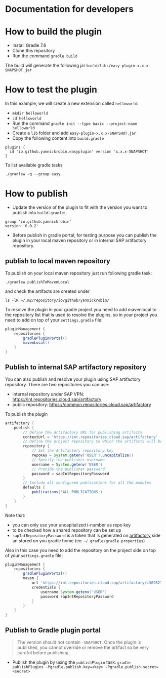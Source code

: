 # Documentation for developers

# How to build the plugin
- Install Gradle 7.6
- Clone this repository
- Run the command `gradle build`

The build will generate the following jar `build/libs/easy-plugin-x.x.x-SNAPSHOT.jar`

# How to test the plugin

In this example, we will create a new extension called `helloworld`:
- `mkdir helloworld`
- `cd helloworld`
- Run the command `gradle init --type basic --project-name helloworld`
- Create a `lib` folder and add `easy-plugin-x.x.x-SNAPSHOT.jar`
- Copy the following content into `build.gradle`

```
plugins {
  id 'io.github.yannickrobin.easyplugin' version 'x.x.x-SNAPSHOT'
}
```

To list available gradle tasks

```
./gradlew -q --group easy
```

# How to publish

- Update the version of the plugin to fit with the version you want to publish into `build.gradle`:

```
group 'io.github.yannickrobin'
version '0.0.2'
```

- Before publish in gradle portal, for testing purpose you can publish the plugin in your local maven repository or in internal SAP artifactory repository.

## publish to local maven repository

To publish on your local maven repository just run following gradle task:

```
./gradlew publishToMavenLocal
```

and check the artifacts are created under 

```
ls -lR ~/.m2/repository/io/github/yannickrobin/
```

To resolve the plugin in your gradle project you need to add mavenlocal to the repository list that is used to resolve the plugins, so in your project you need to add on top of your `settings.gradle` file:

```groovy
pluginManagement {
    repositories {
        gradlePluginPortal()
        mavenLocal()
    }
}
```

## Publish to internal SAP artifactory repository

You can also publish and resolve your plugin using SAP artifactory repository. There are two repositories you can use:
- internal repository under SAP VPN: https://int.repositories.cloud.sap/artifactory
- public repository: https://common.repositories.cloud.sap/artifactory

To publish the plugin 

```groovy
artifactory {
    publish {
        // Define the Artifactory URL for publishing artifacts
        contextUrl = 'https://int.repositories.cloud.sap/artifactory'
        // Define the project repository to which the artifacts will be published
        repository {
            // Set the Artifactory repository key
            repoKey = System.getenv('USER').uncapitalize()
            // Specify the publisher username
            username = System.getenv('USER')
            // Provide the publisher password
            password = sapIntRepositoryPassword
        }
        // Include all configured publications for all the modules
        defaults {
            publications('ALL_PUBLICATIONS')
        }
    }
}
```

Note that:
- you can only use your uncapitalized i-number as repo key
- to be checked how a shared repository can be set up
- `sapIntRepositoryPassword` is a token that is generated on [artifactory](https://common.repositories.cloud.sap/ui/user_profile) side an stored on you gradle home (ex: `~/.gradle/gradle.properties`)

Also in this case you need to add the repository on the project side on top of your `settings.gradle` file:

```groovy
pluginManagement {
    repositories {
        gradlePluginPortal()
        maven {
            url 'https://int.repositories.cloud.sap/artifactory/i309827/'
            credentials {
                username System.getenv('USER')
                password sapIntRepositoryPassword
            }
        }
    }
}
```

## Publish to Gradle plugin portal

> The version should not contain `-SNAPSHOT`.
> Once the plugin is published, you cannot override or remove the artifact so be very careful before publishing.

- Publish the plugin by using the `publishPlugin` task: `gradle publishPlugins -Pgradle.publish.key=<key> -Pgradle.publish.secret=<secret>`
